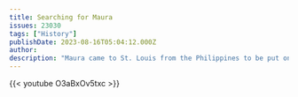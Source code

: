 ```yaml
---
title: Searching for Maura
issues: 23030
tags: ["History"]
publishDate: 2023-08-16T05:04:12.000Z
author: 
description: "Maura came to St. Louis from the Philippines to be put on display at the 1904 World’s Fair. She soon fell ill and died, and records suggest a world-renowned anthropologist from the Smithsonian Institution’s United States National Museum took part of her brain. Few people would know what happened to her for more than a century."
---
```



{{< youtube O3aBxOv5txc >}}